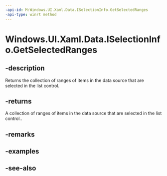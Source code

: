 ```yaml
---
-api-id: M:Windows.UI.Xaml.Data.ISelectionInfo.GetSelectedRanges
-api-type: winrt method
---
```


<!-- Method syntax
public Windows.Foundation.Collections.IVectorView<Windows.UI.Xaml.Data.ItemIndexRange> GetSelectedRanges()
-->

# Windows.UI.Xaml.Data.ISelectionInfo.GetSelectedRanges

## -description
Returns the collection of ranges of items in the data source that are selected in the list control.



## -returns
A collection of ranges of items in the data source that are selected in the list control..

## -remarks

## -examples

## -see-also
